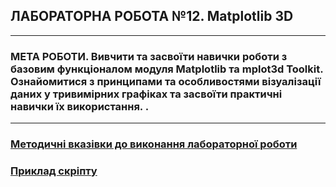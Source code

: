 ## **ЛАБОРАТОРНА РОБОТА №12. Matplotlib 3D**
---
### **МЕТА РОБОТИ**.  Вивчити та засвоїти навички роботи з базовим функціоналом модуля Matplotlib та mplot3d Toolkit. Ознайомитися з принципами та особливостями візуалізації даних у тривимірних графіках та засвоїти практичні навички їх використання. .
---
### [**Методичні вказівки до виконання лабораторної роботи**](/Lab_Works/Lab_12/MPT_Lab_12_Python_v1.pdf)
### [**Приклад скріпту**](Lab_12_Test.ipynb)
